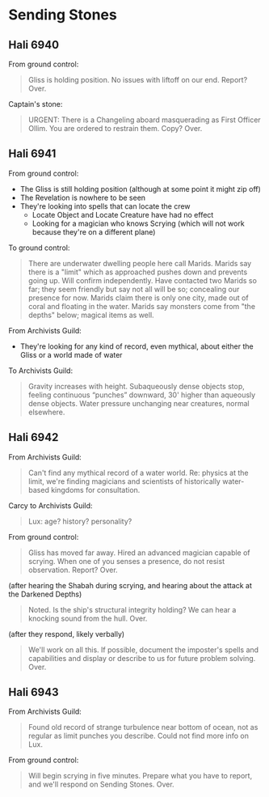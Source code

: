 # Sending Stones

## Hali 6940

From ground control:

> Gliss is holding position. No issues with liftoff on our end. Report? Over.

Captain's stone:

> URGENT: There is a Changeling aboard masquerading as First Officer Ollim. You are ordered to restrain them. Copy? Over.

## Hali 6941

From ground control:

- The Gliss is still holding position (although at some point it might zip off)
- The Revelation is nowhere to be seen
- They're looking into spells that can locate the crew
  - Locate Object and Locate Creature have had no effect
  - Looking for a magician who knows Scrying (which will not work because they're on a different plane)

To ground control:

> There are underwater dwelling people here call Marids.
Marids say there is a "limit" which as approached pushes down and prevents going up. Will confirm independently.
Have contacted two Marids so far; they seem friendly but say not all will be so; concealing our presence for now.
Marids claim there is only one city, made out of coral and floating in the water.
Marids say monsters come from "the depths" below; magical items as well.

From Archivists Guild:

- They're looking for any kind of record, even mythical, about either the Gliss or a world made of water

To Archivists Guild:

> Gravity increases with height. Subaqueously dense objects stop, feeling continuous “punches” downward, 30' higher than aqueously dense objects. Water pressure unchanging near creatures, normal elsewhere.

## Hali 6942

From Archivists Guild:

> Can't find any mythical record of a water world. Re: physics at the limit, we're finding magicians and scientists of historically water-based kingdoms for consultation.

Carcy to Archivists Guild:

> Lux: age? history? personality?

From ground control:

> Gliss has moved far away. Hired an advanced magician capable of scrying. When one of you senses a presence, do not resist observation. Report? Over.

(after hearing the Shabah during scrying, and hearing about the attack at the Darkened Depths)

> Noted. Is the ship's structural integrity holding? We can hear a knocking sound from the hull. Over.

(after they respond, likely verbally)

> We'll work on all this. If possible, document the imposter's spells and capabilities and display or describe to us for future problem solving. Over.

## Hali 6943

From Archivists Guild:

> Found old record of strange turbulence near bottom of ocean, not as regular as limit punches you describe. Could not find more info on Lux.

From ground control:

> Will begin scrying in five minutes. Prepare what you have to report, and we'll respond on Sending Stones. Over.

